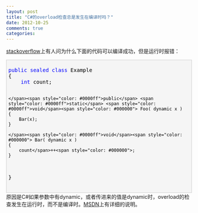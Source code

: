 ```yaml
---
layout: post
title: "C#的overload检查总是发生在编译时吗？"
date: 2012-10-25
comments: true
categories: 
---
```

<p><a href="http://stackoverflow.com/questions/12842712/why-does-the-c-sharp-compiler-not-fault-code-where-a-static-method-calls-an-inst?newsletter=1&amp;nlcode=55866|c739">stackoverflow</a>上有人问为什么下面的代码可以编译成功，但是运行时报错：</p>  <div style="border-bottom: #cccccc 1px solid; border-left: #cccccc 1px solid; padding-bottom: 5px; background-color: #f5f5f5; padding-left: 5px; padding-right: 5px; border-top: #cccccc 1px solid; border-right: #cccccc 1px solid; padding-top: 5px" class="cnblogs_code">   <pre><span style="color: #0000ff">public</span> <span style="color: #0000ff">sealed</span> <span style="color: #0000ff">class</span><span style="color: #000000"> Example
{
    </span><span style="color: #0000ff">int</span><span style="color: #000000"> count;

    </span><span style="color: #0000ff">public</span> <span style="color: #0000ff">static</span> <span style="color: #0000ff">void</span><span style="color: #000000"> Foo( dynamic x )
    {
        Bar(x);
    }

    </span><span style="color: #0000ff">void</span><span style="color: #000000"> Bar( dynamic x )
    {
        count</span>++<span style="color: #000000">;
    }
}</span></pre>
</div>
原因是C#如果参数中有dynamic，或者传进来的值是dynamic时，overload的检查发生在运行时，而不是编译时。<a href="http://msdn.microsoft.com/en-us/library/dd264736.aspx">MSDN</a>上有详细的说明。


